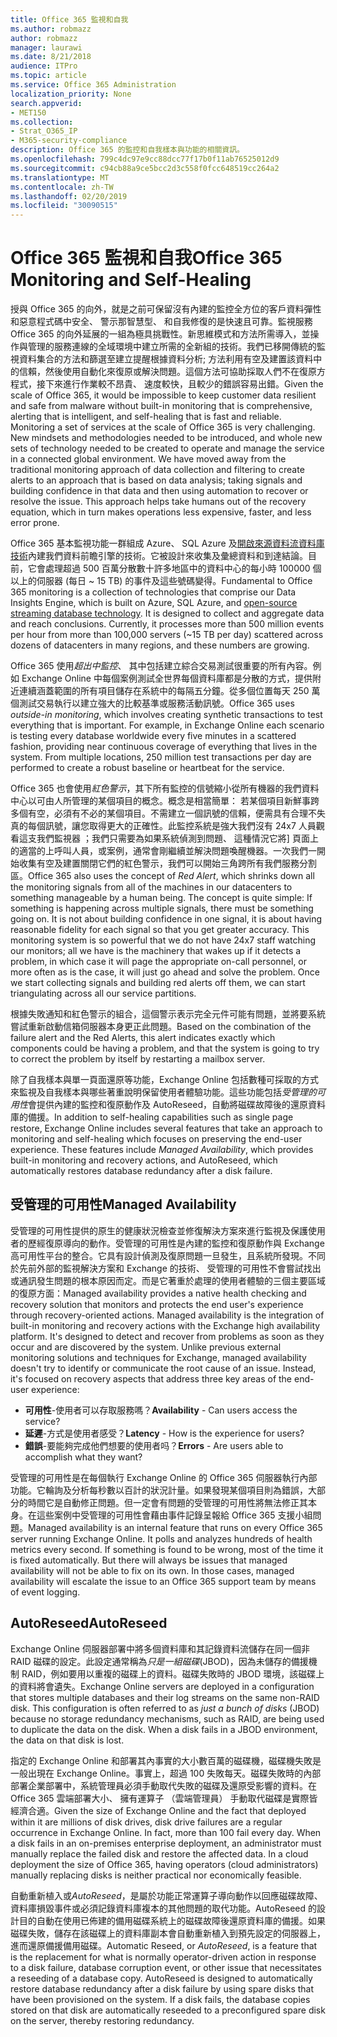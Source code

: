 ```yaml
---
title: Office 365 監視和自我
ms.author: robmazz
author: robmazz
manager: laurawi
ms.date: 8/21/2018
audience: ITPro
ms.topic: article
ms.service: Office 365 Administration
localization_priority: None
search.appverid:
- MET150
ms.collection:
- Strat_O365_IP
- M365-security-compliance
description: Office 365 的監控和自我樣本與功能的相關資訊。
ms.openlocfilehash: 799c4dc97e9cc88dcc77f17b0f11ab76525012d9
ms.sourcegitcommit: c94cb88a9ce5bcc2d3c558f0fcc648519cc264a2
ms.translationtype: MT
ms.contentlocale: zh-TW
ms.lasthandoff: 02/20/2019
ms.locfileid: "30090515"
---
```

# <a name="office-365-monitoring-and-self-healing"></a><span data-ttu-id="05986-103">Office 365 監視和自我</span><span class="sxs-lookup"><span data-stu-id="05986-103">Office 365 Monitoring and Self-Healing</span></span>
<span data-ttu-id="05986-p101">授與 Office 365 的向外，就是之前可保留沒有內建的監控全方位的客戶資料彈性和惡意程式碼中安全、 警示那智慧型、 和自我修復的是快速且可靠。監視服務 Office 365 的向外延展的一組為極具挑戰性。新思維模式和方法所需導入，並操作與管理的服務連線的全域環境中建立所需的全新組的技術。我們已移開傳統的監視資料集合的方法和篩選至建立提醒根據資料分析; 方法利用有空及建置該資料中的信賴，然後使用自動化來復原或解決問題。這個方法可協助採取人們不在復原方程式，接下來進行作業較不昂貴、 速度較快，且較少的錯誤容易出錯。</span><span class="sxs-lookup"><span data-stu-id="05986-p101">Given the scale of Office 365, it would be impossible to keep customer data resilient and safe from malware without built-in monitoring that is comprehensive, alerting that is intelligent, and self-healing that is fast and reliable. Monitoring a set of services at the scale of Office 365 is very challenging. New mindsets and methodologies needed to be introduced, and whole new sets of technology needed to be created to operate and manage the service in a connected global environment. We have moved away from the traditional monitoring approach of data collection and filtering to create alerts to an approach that is based on data analysis; taking signals and building confidence in that data and then using automation to recover or resolve the issue. This approach helps take humans out of the recovery equation, which in turn makes operations less expensive, faster, and less error prone.</span></span> 

<span data-ttu-id="05986-p102">Office 365 基本監視功能一群組成 Azure、 SQL Azure 及[開啟來源資料流資料庫技術](http://cassandra.apache.org/)內建我們資料前瞻引擎的技術。它被設計來收集及彙總資料和到達結論。目前，它會處理超過 500 百萬分散數十許多地區中的資料中心的每小時 100000 個以上的伺服器 (每日 ~ 15 TB) 的事件及這些號碼變得。</span><span class="sxs-lookup"><span data-stu-id="05986-p102">Fundamental to Office 365 monitoring is a collection of technologies that comprise our Data Insights Engine, which is built on Azure, SQL Azure, and [open-source streaming database technology](http://cassandra.apache.org/). It is designed to collect and aggregate data and reach conclusions. Currently, it processes more than 500 million events per hour from more than 100,000 servers (~15 TB per day) scattered across dozens of datacenters in many regions, and these numbers are growing.</span></span> 

<span data-ttu-id="05986-p103">Office 365 使用*超出中監控*、 其中包括建立綜合交易測試很重要的所有內容。例如 Exchange Online 中每個案例測試全世界每個資料庫都是分散的方式，提供附近連續涵蓋範圍的所有項目儲存在系統中的每隔五分鐘。從多個位置每天 250 萬個測試交易執行以建立強大的比較基準或服務活動訊號。</span><span class="sxs-lookup"><span data-stu-id="05986-p103">Office 365 uses *outside-in monitoring*, which involves creating synthetic transactions to test everything that is important. For example, in Exchange Online each scenario is testing every database worldwide every five minutes in a scattered fashion, providing near continuous coverage of everything that lives in the system. From multiple locations, 250 million test transactions per day are performed to create a robust baseline or heartbeat for the service.</span></span> 

<span data-ttu-id="05986-p104">Office 365 也會使用*紅色警示*，其下所有監控的信號縮小從所有機器的我們資料中心以可由人所管理的某個項目的概念。概念是相當簡單： 若某個項目新鮮事跨多個有空，必須有不必的某個項目。不需建立一個訊號的信賴，便需具有合理不失真的每個訊號，讓您取得更大的正確性。此監控系統是強大我們沒有 24x7 人員觀看這支我們監視器 ；我們只需要為如果系統偵測到問題、 這種情況它將] 頁面上的適當的上呼叫人員，或案例，通常會剛繼續並解決問題喚醒機器。一次我們一開始收集有空及建置關閉它們的紅色警示，我們可以開始三角跨所有我們服務分割區。</span><span class="sxs-lookup"><span data-stu-id="05986-p104">Office 365 also uses the concept of *Red Alert*, which shrinks down all the monitoring signals from all of the machines in our datacenters to something manageable by a human being. The concept is quite simple: If something is happening across multiple signals, there must be something going on. It is not about building confidence in one signal, it is about having reasonable fidelity for each signal so that you get greater accuracy. This monitoring system is so powerful that we do not have 24x7 staff watching our monitors; all we have is the machinery that wakes up if it detects a problem, in which case it will page the appropriate on-call personnel, or more often as is the case, it will just go ahead and solve the problem. Once we start collecting signals and building red alerts off them, we can start triangulating across all our service partitions.</span></span> 

<span data-ttu-id="05986-120">根據失敗通知和紅色警示的組合，這個警示表示完全元件可能有問題，並將要系統嘗試重新啟動信箱伺服器本身更正此問題。</span><span class="sxs-lookup"><span data-stu-id="05986-120">Based on the combination of the failure alert and the Red Alerts, this alert indicates exactly which components could be having a problem, and that the system is going to try to correct the problem by itself by restarting a mailbox server.</span></span> 

<span data-ttu-id="05986-p105">除了自我樣本與單一頁面還原等功能，Exchange Online 包括數種可採取的方式來監視及自我樣本與哪些著重說明保留使用者體驗功能。這些功能包括*受管理的可用性*會提供內建的監控和復原動作及 AutoReseed，自動將磁碟故障後的還原資料庫的備援。</span><span class="sxs-lookup"><span data-stu-id="05986-p105">In addition to self-healing capabilities such as single page restore, Exchange Online includes several features that take an approach to monitoring and self-healing which focuses on preserving the end-user experience. These features include *Managed Availability*, which provides built-in monitoring and recovery actions, and AutoReseed, which automatically restores database redundancy after a disk failure.</span></span> 

## <a name="managed-availability"></a><span data-ttu-id="05986-123">受管理的可用性</span><span class="sxs-lookup"><span data-stu-id="05986-123">Managed Availability</span></span> 
<span data-ttu-id="05986-p106">受管理的可用性提供的原生的健康狀況檢查並修復解決方案來進行監視及保護使用者的歷經復原導向的動作。受管理的可用性是內建的監控和復原動作與 Exchange 高可用性平台的整合。它具有設計偵測及復原問題一旦發生，且系統所發現。不同於先前外部的監視解決方案和 Exchange 的技術、 受管理的可用性不會嘗試找出或通訊發生問題的根本原因而定。而是它著重於處理的使用者體驗的三個主要區域的復原方面：</span><span class="sxs-lookup"><span data-stu-id="05986-p106">Managed availability provides a native health checking and recovery solution that monitors and protects the end user's experience through recovery-oriented actions. Managed availability is the integration of built-in monitoring and recovery actions with the Exchange high availability platform. It's designed to detect and recover from problems as soon as they occur and are discovered by the system. Unlike previous external monitoring solutions and techniques for Exchange, managed availability doesn't try to identify or communicate the root cause of an issue. Instead, it's focused on recovery aspects that address three key areas of the end-user experience:</span></span> 
- <span data-ttu-id="05986-129">**可用性**-使用者可以存取服務嗎？</span><span class="sxs-lookup"><span data-stu-id="05986-129">**Availability** - Can users access the service?</span></span> 
- <span data-ttu-id="05986-130">**延遲**-方式是使用者感受？</span><span class="sxs-lookup"><span data-stu-id="05986-130">**Latency** - How is the experience for users?</span></span> 
- <span data-ttu-id="05986-131">**錯誤**-要能夠完成他們想要的使用者吗？</span><span class="sxs-lookup"><span data-stu-id="05986-131">**Errors** - Are users able to accomplish what they want?</span></span> 

<span data-ttu-id="05986-p107">受管理的可用性是在每個執行 Exchange Online 的 Office 365 伺服器執行內部功能。它輪詢及分析每秒數以百計的狀況計量。如果發現某個項目則為錯誤，大部分的時間它是自動修正問題。但一定會有問題的受管理的可用性將無法修正其本身。在這些案例中受管理的可用性會藉由事件記錄呈報給 Office 365 支援小組問題。</span><span class="sxs-lookup"><span data-stu-id="05986-p107">Managed availability is an internal feature that runs on every Office 365 server running Exchange Online. It polls and analyzes hundreds of health metrics every second. If something is found to be wrong, most of the time it is fixed automatically. But there will always be issues that managed availability will not be able to fix on its own. In those cases, managed availability will escalate the issue to an Office 365 support team by means of event logging.</span></span> 

## <a name="autoreseed"></a><span data-ttu-id="05986-137">AutoReseed</span><span class="sxs-lookup"><span data-stu-id="05986-137">AutoReseed</span></span> 
<span data-ttu-id="05986-p108">Exchange Online 伺服器部署中將多個資料庫和其記錄資料流儲存在同一個非 RAID 磁碟的設定。此設定通常稱為*只是一組磁碟*(JBOD)，因為未儲存的備援機制 RAID，例如要用以重複的磁碟上的資料。磁碟失敗時的 JBOD 環境，該磁碟上的資料將會遺失。</span><span class="sxs-lookup"><span data-stu-id="05986-p108">Exchange Online servers are deployed in a configuration that stores multiple databases and their log streams on the same non-RAID disk. This configuration is often referred to as *just a bunch of disks* (JBOD) because no storage redundancy mechanisms, such as RAID, are being used to duplicate the data on the disk. When a disk fails in a JBOD environment, the data on that disk is lost.</span></span> 

<span data-ttu-id="05986-p109">指定的 Exchange Online 和部署其內事實的大小數百萬的磁碟機，磁碟機失敗是一般出現在 Exchange Online。事實上，超過 100 失敗每天。磁碟失敗時的內部部署企業部署中，系統管理員必須手動取代失敗的磁碟及還原受影響的資料。在 Office 365 雲端部署大小、 擁有運算子 （雲端管理員） 手動取代磁碟是實際皆經濟合適。</span><span class="sxs-lookup"><span data-stu-id="05986-p109">Given the size of Exchange Online and the fact that deployed within it are millions of disk drives, disk drive failures are a regular occurrence in Exchange Online. In fact, more than 100 fail every day. When a disk fails in an on-premises enterprise deployment, an administrator must manually replace the failed disk and restore the affected data. In a cloud deployment the size of Office 365, having operators (cloud administrators) manually replacing disks is neither practical nor economically feasible.</span></span> 

<span data-ttu-id="05986-p110">自動重新植入或*AutoReseed*，是屬於功能正常運算子導向動作以回應磁碟故障、 資料庫損毀事件或必須記錄資料庫複本的其他問題的取代功能。AutoReseed 的設計目的自動在使用已佈建的備用磁碟系統上的磁碟故障後還原資料庫的備援。如果磁碟失敗，儲存在該磁碟上的資料庫副本會自動重新植入到預先設定的伺服器上，進而還原備援備用磁碟。</span><span class="sxs-lookup"><span data-stu-id="05986-p110">Automatic Reseed, or *AutoReseed*, is a feature that is the replacement for what is normally operator-driven action in response to a disk failure, database corruption event, or other issue that necessitates a reseeding of a database copy. AutoReseed is designed to automatically restore database redundancy after a disk failure by using spare disks that have been provisioned on the system. If a disk fails, the database copies stored on that disk are automatically reseeded to a preconfigured spare disk on the server, thereby restoring redundancy.</span></span> 